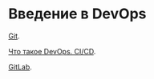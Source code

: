
# Введение в DevOps

[Git](8-01/8-01.md).

[Что такое DevOps. CI/CD](8-02/8-02.md).

[GitLab](8-03/8-03.md).